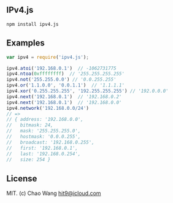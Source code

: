 IPv4.js
-------

```
npm install ipv4.js
```

Examples
--------

```js
var ipv4 = require('ipv4.js');
```

```js
ipv4.atoi('192.168.0.1')  // -1062731775
ipv4.ntoa(0xffffffff)  // '255.255.255.255'
ipv4.not('255.255.0.0') // '0.0.255.255'
ipv4.or('1.1.0.0', '0.0.1.1')  // '1.1.1.1'
ipv4.xor('0.255.255.255', '192.255.255.255') // '192.0.0.0'
ipv4.next('192.168.0.1')  // '192.168.0.2'
ipv4.next('192.168.0.1')  // '192.168.0.0'
ipv4.network('192.168.0.0/24')
// => 
// { address: '192.168.0.0',
//   bitmask: 24,
//   mask: '255.255.255.0',
//   hostmask: '0.0.0.255',
//   broadcast: '192.168.0.255',
//   first: '192.168.0.1',
//   last: '192.168.0.254',
//   size: 254 }
```

License
--------

MIT. (c) Chao Wang <hit9@icloud.com>
